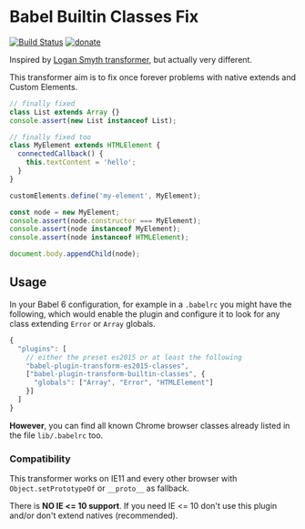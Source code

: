 # Babel Builtin Classes Fix

[![Build Status](https://travis-ci.org/WebReflection/babel-plugin-transform-builtin-classes.svg?branch=master)](https://travis-ci.org/WebReflection/babel-plugin-transform-builtin-classes) [![donate](https://img.shields.io/badge/$-donate-ff69b4.svg?maxAge=2592000&style=flat)](https://github.com/WebReflection/donate)

Inspired by [Logan Smyth transformer](https://github.com/loganfsmyth/babel-plugin-transform-builtin-extend),
but actually very different.

This transformer aim is to fix once forever problems with native extends and Custom Elements.

```js
// finally fixed
class List extends Array {}
console.assert(new List instanceof List);

// finally fixed too
class MyElement extends HTMLElement {
  connectedCallback() {
    this.textContent = 'hello';
  }
}

customElements.define('my-element', MyElement);

const node = new MyElement;
console.assert(node.constructor === MyElement);
console.assert(node instanceof MyElement);
console.assert(node instanceof HTMLElement);

document.body.appendChild(node);
```

## Usage

In your Babel 6 configuration, for example in a `.babelrc` you might have the following,
which would enable the plugin and configure it to look for any class extending `Error` or `Array` globals.

```js
{
  "plugins": [
    // either the preset es2015 or at least the following
    "babel-plugin-transform-es2015-classes",
    ["babel-plugin-transform-builtin-classes", {
      "globals": ["Array", "Error", "HTMLElement"]
    }]
  ]
}
```

**However**, you can find all known Chrome browser classes already listed in the file `lib/.babelrc` too.


### Compatibility
This transformer works on IE11 and every other browser with `Object.setPrototypeOf` or `__proto__` as fallback.

There is **NO IE <= 10 support**. If you need IE <= 10 don't use this plugin and/or don't extend natives (recommended).
